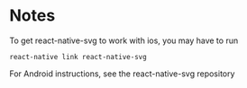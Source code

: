# Notes

To get react-native-svg to work with ios, you may have to run 
```
react-native link react-native-svg
```

For Android instructions, see the react-native-svg repository
